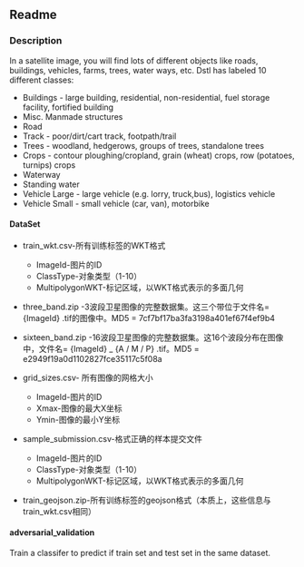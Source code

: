 ## Readme 
### Description

In a satellite image, you will find lots of different objects like roads, buildings, vehicles, farms, trees, water ways, etc. Dstl has labeled 10 different classes:

- Buildings - large building, residential, non-residential, fuel storage facility, fortified building
- Misc. Manmade structures 
- Road 
- Track - poor/dirt/cart track, footpath/trail
- Trees - woodland, hedgerows, groups of trees, standalone trees
- Crops - contour ploughing/cropland, grain (wheat) crops, row (potatoes, turnips) crops
- Waterway 
- Standing water
- Vehicle Large - large vehicle (e.g. lorry, truck,bus), logistics vehicle
- Vehicle Small - small vehicle (car, van), motorbike

#### DataSet 

- train_wkt.csv-所有训练标签的WKT格式
    - ImageId-图片的ID
    - ClassType-对象类型（1-10）
    - MultipolygonWKT-标记区域，以WKT格式表示的多面几何 

- three_band.zip  -3波段卫星图像的完整数据集。这三个带位于文件名= {ImageId} .tif的图像中。MD5 = 7cf7bf17ba3fa3198a401ef67f4ef9b4 

- sixteen_band.zip -16波段卫星图像的完整数据集。这16个波段分布在图像中，文件名= {ImageId} _ {A / M / P} .tif。MD5 = e2949f19a0d1102827fce35117c5f08a

- grid_sizes.csv- 所有图像的网格大小
    - ImageId-图片的ID
    - Xmax-图像的最大X坐标
    - Ymin-图像的最小Y坐标
    
- sample_submission.csv-格式正确的样本提交文件
    - ImageId-图片的ID
    - ClassType-对象类型（1-10）
    - MultipolygonWKT-标记区域，以WKT格式表示的多面几何

- train_geojson.zip-所有训练标签的geojson格式（本质上，这些信息与train_wkt.csv相同） 

#### adversarial_validation

Train a classifer to predict if train set and test set in the same dataset.
